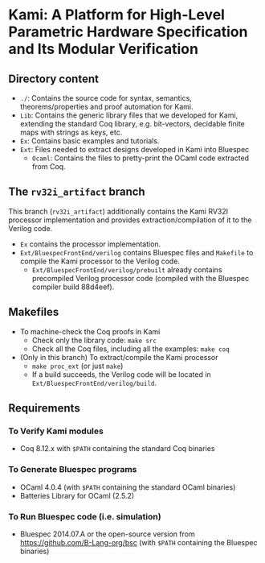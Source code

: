 Kami: A Platform for High-Level Parametric Hardware Specification and Its Modular Verification
==============================================================================================

Directory content
-----------------

- `./`: Contains the source code for syntax, semantics, theorems/properties and
  proof automation for Kami.
- `Lib`: Contains the generic library files that we developed for Kami, extending
  the standard Coq library, e.g. bit-vectors, decidable finite maps with strings
  as keys, etc.
- `Ex`: Contains basic examples and tutorials.
- `Ext`: Files needed to extract designs developed in Kami into Bluespec
  + `Ocaml`: Contains the files to pretty-print the OCaml code extracted from Coq.

The `rv32i_artifact` branch
---------------------------

This branch (`rv32i_artifact`) additionally contains the Kami RV32I processor
implementation and provides extraction/compilation of it to the Verilog code.

- `Ex` contains the processor implementation.
- `Ext/BluespecFrontEnd/verilog` contains Bluespec files and `Makefile` to
  compile the Kami processor to the Verilog code.
  + `Ext/BluespecFrontEnd/verilog/prebuilt` already contains precompiled Verilog
    processor code (compiled with the Bluespec compiler build 88d4eef).

Makefiles
---------

- To machine-check the Coq proofs in Kami
  + Check only the library code: `make src`
  + Check all the Coq files, including all the examples: `make coq`
- (Only in this branch) To extract/compile the Kami processor
  + `make proc_ext` (or just `make`)
  + If a build succeeds, the Verilog code will be located in
    `Ext/BluespecFrontEnd/verilog/build`.

Requirements
------------

### To Verify Kami modules
- Coq 8.12.x with `$PATH` containing the standard Coq binaries

### To Generate Bluespec programs
- OCaml 4.0.4 (with `$PATH` containing the standard OCaml binaries)
- Batteries Library for OCaml (2.5.2)

### To Run Bluespec code (i.e. simulation)
- Bluespec 2014.07.A or the open-source version from https://github.com/B-Lang-org/bsc (with `$PATH` containing the Bluespec binaries)
